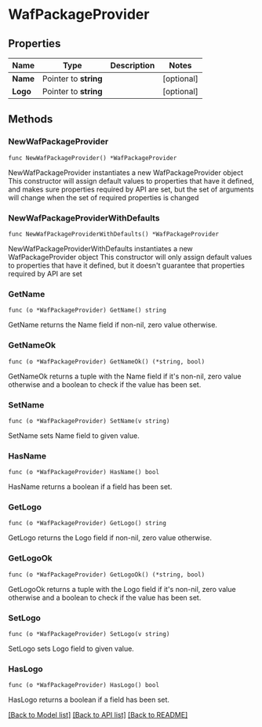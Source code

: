 # WafPackageProvider

## Properties

Name | Type | Description | Notes
------------ | ------------- | ------------- | -------------
**Name** | Pointer to **string** |  | [optional] 
**Logo** | Pointer to **string** |  | [optional] 

## Methods

### NewWafPackageProvider

`func NewWafPackageProvider() *WafPackageProvider`

NewWafPackageProvider instantiates a new WafPackageProvider object
This constructor will assign default values to properties that have it defined,
and makes sure properties required by API are set, but the set of arguments
will change when the set of required properties is changed

### NewWafPackageProviderWithDefaults

`func NewWafPackageProviderWithDefaults() *WafPackageProvider`

NewWafPackageProviderWithDefaults instantiates a new WafPackageProvider object
This constructor will only assign default values to properties that have it defined,
but it doesn't guarantee that properties required by API are set

### GetName

`func (o *WafPackageProvider) GetName() string`

GetName returns the Name field if non-nil, zero value otherwise.

### GetNameOk

`func (o *WafPackageProvider) GetNameOk() (*string, bool)`

GetNameOk returns a tuple with the Name field if it's non-nil, zero value otherwise
and a boolean to check if the value has been set.

### SetName

`func (o *WafPackageProvider) SetName(v string)`

SetName sets Name field to given value.

### HasName

`func (o *WafPackageProvider) HasName() bool`

HasName returns a boolean if a field has been set.

### GetLogo

`func (o *WafPackageProvider) GetLogo() string`

GetLogo returns the Logo field if non-nil, zero value otherwise.

### GetLogoOk

`func (o *WafPackageProvider) GetLogoOk() (*string, bool)`

GetLogoOk returns a tuple with the Logo field if it's non-nil, zero value otherwise
and a boolean to check if the value has been set.

### SetLogo

`func (o *WafPackageProvider) SetLogo(v string)`

SetLogo sets Logo field to given value.

### HasLogo

`func (o *WafPackageProvider) HasLogo() bool`

HasLogo returns a boolean if a field has been set.


[[Back to Model list]](../README.md#documentation-for-models) [[Back to API list]](../README.md#documentation-for-api-endpoints) [[Back to README]](../README.md)


